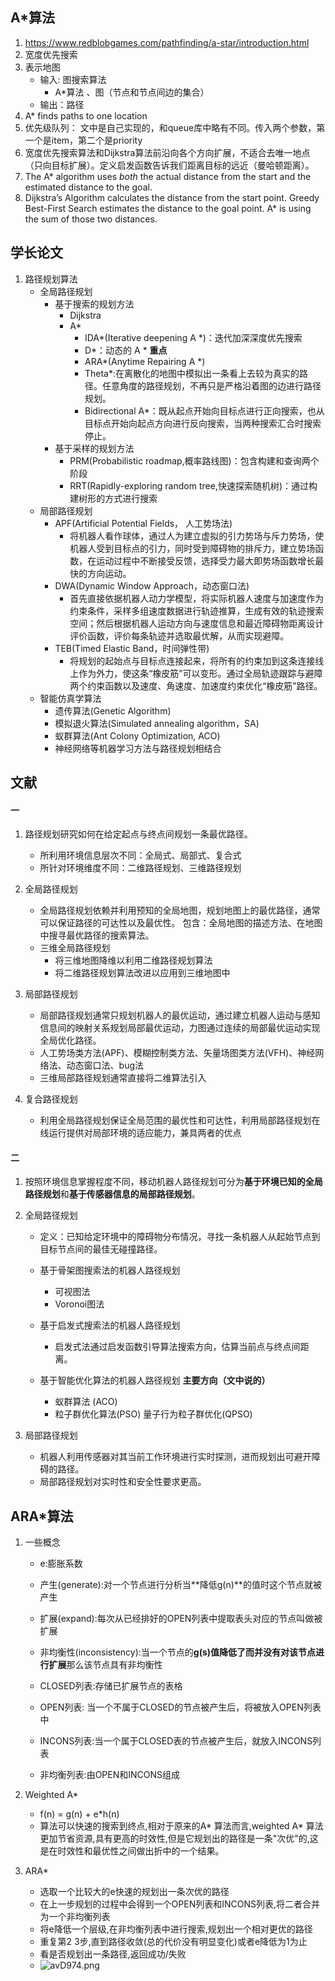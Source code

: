 ## A*算法 

1. https://www.redblobgames.com/pathfinding/a-star/introduction.html
2. 宽度优先搜索
2. 表示地图
   - 输入: 图搜索算法
     -  A*算法 、图（节点和节点间边的集合）
   - 输出：路径
3. A* finds paths to one location
4. 优先级队列： 文中是自己实现的，和queue库中略有不同。传入两个参数，第一个是item，第二个是priority
5. 宽度优先搜索算法和Dijkstra算法前沿向各个方向扩展，不适合去唯一地点（只向目标扩展）。定义启发函数告诉我们距离目标的远近（曼哈顿距离）。
6. The A* algorithm uses *both* the actual distance from the start and the estimated distance to the goal.
7. Dijkstra’s Algorithm calculates the distance from the start point. Greedy Best-First Search estimates the distance to the goal point. A* is using the sum of those two distances.



## 学长论文

1. 路径规划算法
   - 全局路径规划
     - 基于搜索的规划方法
       - Dijkstra
       - A*
         - IDA*(Iterative deepening A *)：迭代加深深度优先搜索
         - D*：动态的 A *   **重点**
         - ARA*(Anytime Repairing A *)
         - Theta*:在离散化的地图中模拟出一条看上去较为真实的路径。任意角度的路径规划，不再只是严格沿着图的边进行路径规划。
         - Bidirectional A*：既从起点开始向目标点进行正向搜索，也从目标点开始向起点方向进行反向搜索，当两种搜索汇合时搜索停止。
     - 基于采样的规划方法
       - PRM(Probabilistic roadmap,概率路线图)：包含构建和查询两个阶段
       - RRT(Rapidly-exploring random tree,快速探索随机树)：通过构建树形的方式进行搜索
   - 局部路径规划
     - APF(Artificial Potential Fields， 人工势场法)
       - 将机器人看作球体，通过人为建立虚拟的引力势场与斥力势场，使机器人受到目标点的引力，同时受到障碍物的排斥力，建立势场函数，在运动过程中不断接受反馈，选择受力最大即势场函数增长最快的方向运动。
     - DWA(Dynamic Window Approach，动态窗口法)
       - 首先直接依据机器人动力学模型，将实际机器人速度与加速度作为约束条件，采样多组速度数据进行轨迹推算，生成有效的轨迹搜索空间；然后根据机器人运动方向与速度信息和最近障碍物距离设计评价函数，评价每条轨迹并选取最优解，从而实现避障。
     - TEB(Timed Elastic Band，时间弹性带)
       - 将规划的起始点与目标点连接起来，将所有的约束加到这条连接线上作为外力，使这条“橡皮筋”可以变形。通过全局轨迹跟踪与避障两个约束函数以及速度、角速度、加速度约束优化“橡皮筋”路径。
   - 智能仿真学算法
     - 遗传算法(Genetic Algorithm)
     - 模拟退火算法(Simulated annealing algorithm，SA)
     - 蚁群算法(Ant Colony Optimization, ACO)
     - 神经网络等机器学习方法与路径规划相结合



## 文献

#### 一

1. 路径规划研究如何在给定起点与终点间规划一条最优路径。

   - 所利用环境信息层次不同：全局式、局部式、复合式
   - 所针对环境维度不同：二维路径规划、三维路径规划

2. 全局路径规划

   - 全局路径规划依赖并利用预知的全局地图，规划地图上的最优路径，通常可以保证路径的可达性以及最优性。  包含：全局地图的描述方法、在地图中搜寻最优路径的搜索算法。
   - 三维全局路径规划
     - 将三维地图降维以利用二维路径规划算法
     - 将二维路径规划算法改进以应用到三维地图中

3. 局部路径规划

   - 局部路径规划通常只规划机器人的最优运动，通过建立机器人运动与感知信息间的映射关系规划局部最优运动，力图通过连续的局部最优运动实现全局优化路径。
   - 人工势场类方法(APF)、模糊控制类方法、矢量场图类方法(VFH)、神经网络法、动态窗口法、bug法
   - 三维局部路径规划通常直接将二维算法引入

4. 复合路径规划

   - 利用全局路径规划保证全局范围的最优性和可达性，利用局部路径规划在线运行提供对局部环境的适应能力，兼具两者的优点

     

#### 二

1. 按照环境信息掌握程度不同，移动机器人路径规划可分为**基于环境已知的全局路径规划**和**基于传感器信息的局部路径规划**。

2. 全局路径规划

   - 定义：已知给定环境中的障碍物分布情况，寻找一条机器人从起始节点到目标节点间的最佳无碰撞路径。

   - 基于骨架图搜索法的机器人路径规划
     - 可视图法
     - Voronoi图法
   - 基于启发式搜索法的机器人路径规划
     - 启发式法通过启发函数引导算法搜索方向，估算当前点与终点间距离。
   - 基于智能优化算法的机器人路径规划   **主要方向（文中说的）**
     - 蚁群算法 (ACO)
     - 粒子群优化算法(PSO)     量子行为粒子群优化(QPSO)

3. 局部路径规划

   - 机器人利用传感器对其当前工作环境进行实时探测，进而规划出可避开障碍的路径。
   - 局部路径规划对实时性和安全性要求更高。



## ARA*算法

1. 一些概念

   - e:膨胀系数

   - 产生(generate):对一个节点进行分析当**降低g(n)**的值时这个节点就被产生

   - 扩展(expand):每次从已经排好的OPEN列表中提取表头对应的节点叫做被扩展

   - 非均衡性(inconsistency):当一个节点的**g(s)值降低了而并没有对该节点进行扩展**那么该节点具有非均衡性

   - CLOSED列表:存储已扩展节点的表格

   - OPEN列表: 当一个不属于CLOSED的节点被产生后，将被放入OPEN列表中

   - INCONS列表:当一个属于CLOSED表的节点被产生后，就放入INCONS列表

   - 非均衡列表:由OPEN和INCONS组成

2. Weighted A\*

   - f(n) = g(n) + e\*h(n)
   - 算法可以快速的搜索到终点,相对于原来的A* 算法而言,weighted A* 算法更加节省资源,具有更高的时效性,但是它规划出的路径是一条"次优"的,这是在时效性和最优性之间做出折中的一个结果。

3. ARA\*

   - 选取一个比较大的e快速的规划出一条次优的路径
   - 在上一步规划的过程中会得到一个OPEN列表和INCONS列表,将二者合并为一个非均衡列表
   - 将e降低一个层级,在非均衡列表中进行搜索,规划出一个相对更优的路径
   - 重复第2 3步,直到路径收敛(总的代价没有明显变化)或者e降低为1为止
   - 看是否规划出一条路径,返回成功/失败
   - ![avD974.png](https://s1.ax1x.com/2020/08/12/avD974.png)

